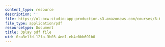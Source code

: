 ```yaml
---
content_type: resource
description: ''
file: https://ol-ocw-studio-app-production.s3.amazonaws.com/courses/6-004-computation-structures-spring-2017/0ca3e1fd12fa3b034ed1eb4e0bb691b0_3636264.pdf
file_type: application/pdf
resourcetype: Document
title: 3play pdf file
uid: 0ca3e1fd-12fa-3b03-4ed1-eb4e0bb691b0
---
```


